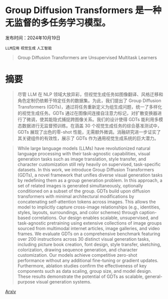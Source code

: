# Group Diffusion Transformers 是一种无监督的多任务学习模型。

发布时间：2024年10月19日

`LLM应用` `视觉生成` `人工智能`

> Group Diffusion Transformers are Unsupervised Multitask Learners

# 摘要

> 尽管 LLM 在 NLP 领域大放异彩，但视觉生成任务如图像翻译、风格迁移和角色定制仍依赖于特定任务的数据集。为此，我们提出了 Group Diffusion Transformers (GDTs)，通过将任务重新定义为组生成问题，统一了多样化的视觉生成任务。GDTs 通过在图像间连接自注意力标记，对扩散变换器进行了微调，使其能隐式捕捉跨图像关系。我们的设计使得 GDTs 能利用多模态数据进行无监督预训练。在涵盖 30 个视觉生成任务的综合基准测试中，GDTs 展现了出色的零-shot 性能，无需额外微调。消融研究进一步证实了其关键组件的有效性，展示了 GDTs 作为通用视觉生成系统的巨大潜力。

> While large language models (LLMs) have revolutionized natural language processing with their task-agnostic capabilities, visual generation tasks such as image translation, style transfer, and character customization still rely heavily on supervised, task-specific datasets. In this work, we introduce Group Diffusion Transformers (GDTs), a novel framework that unifies diverse visual generation tasks by redefining them as a group generation problem. In this approach, a set of related images is generated simultaneously, optionally conditioned on a subset of the group. GDTs build upon diffusion transformers with minimal architectural modifications by concatenating self-attention tokens across images. This allows the model to implicitly capture cross-image relationships (e.g., identities, styles, layouts, surroundings, and color schemes) through caption-based correlations. Our design enables scalable, unsupervised, and task-agnostic pretraining using extensive collections of image groups sourced from multimodal internet articles, image galleries, and video frames. We evaluate GDTs on a comprehensive benchmark featuring over 200 instructions across 30 distinct visual generation tasks, including picture book creation, font design, style transfer, sketching, colorization, drawing sequence generation, and character customization. Our models achieve competitive zero-shot performance without any additional fine-tuning or gradient updates. Furthermore, ablation studies confirm the effectiveness of key components such as data scaling, group size, and model design. These results demonstrate the potential of GDTs as scalable, general-purpose visual generation systems.

[Arxiv](https://arxiv.org/abs/2410.15027)